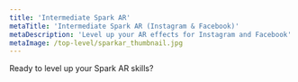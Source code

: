 ```yaml
---
title: 'Intermediate Spark AR'
metaTitle: 'Intermediate Spark AR (Instagram & Facebook)'
metaDescription: 'Level up your AR effects for Instagram and Facebook'
metaImage: /top-level/sparkar_thumbnail.jpg
---
```


Ready to level up your Spark AR skills?
